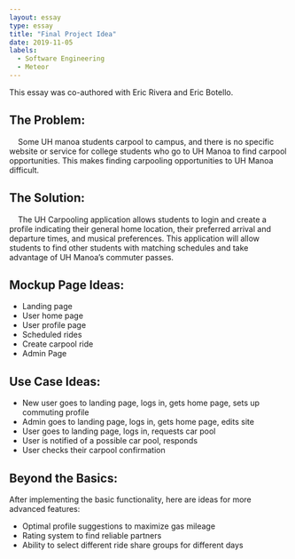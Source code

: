 ```yaml
---
layout: essay
type: essay
title: "Final Project Idea"
date: 2019-11-05
labels:
  - Software Engineering
  - Meteor
---
```


This essay was co-authored with Eric Rivera and Eric Botello. 


## The Problem: 
<p>
  &nbsp;&nbsp;&nbsp;&nbsp;Some UH manoa students carpool to campus, and there is no specific website or service for college students who go to UH Manoa to find carpool opportunities. This makes finding carpooling opportunities to UH Manoa difficult. 
</p>

## The Solution:
<p>
  &nbsp;&nbsp;&nbsp;&nbsp;The UH Carpooling application allows students to login and create a profile indicating their general home location, their preferred arrival and departure times, and musical preferences. This application will allow students to find other students with matching schedules and take advantage of UH Manoa’s commuter passes.
</p>

## Mockup Page Ideas:
<ul>
  <li>Landing page</li>
   <li>User home page</li>
   <li>User profile page</li>
   <li>Scheduled rides</li>
   <li>Create carpool ride</li>
   <li>Admin Page</li>
</ul>

## Use Case Ideas:
<ul>
   <li>New user goes to landing page, logs in, gets home page, sets up commuting profile</li>
   <li>Admin goes to landing page, logs in, gets home page, edits site</li>
   <li>User goes to landing page, logs in, requests car pool</li>
   <li>User is notified of a possible car pool, responds</li>
   <li>User checks their carpool confirmation</li>
</ul>
   
## Beyond the Basics:
After implementing the basic functionality, here are ideas for more advanced features:
<ul>
  <li>Optimal profile suggestions to maximize gas mileage</li>
 <li>Rating system to find reliable partners</li>
 <li>Ability to select different ride share groups for different days</li>
</ul>
